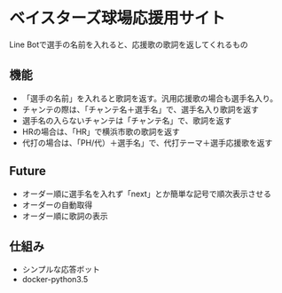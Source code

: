 # ベイスターズ球場応援用サイト

Line Botで選手の名前を入れると、応援歌の歌詞を返してくれるもの

## 機能

- 「選手の名前」を入れると歌詞を返す。汎用応援歌の場合も選手名入り。
- チャンテの際は、「チャンテ名＋選手名」で、選手名入り歌詞を返す
- 選手名の入らないチャンテは「チャンテ名」で、歌詞を返す
- HRの場合は、「HR」で横浜市歌の歌詞を返す
- 代打の場合は、「PH/代）＋選手名」で、代打テーマ＋選手応援歌を返す

## Future
- オーダー順に選手名を入れず「next」とか簡単な記号で順次表示させる
- オーダーの自動取得
- オーダー順に歌詞の表示


## 仕組み
- シンプルな応答ボット
- docker-python3.5